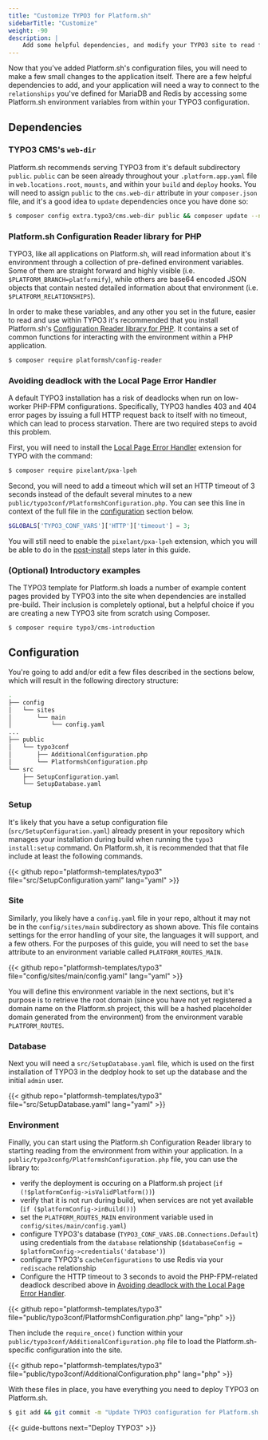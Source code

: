 ```yaml
---
title: "Customize TYPO3 for Platform.sh"
sidebarTitle: "Customize"
weight: -90
description: |
    Add some helpful dependencies, and modify your TYPO3 site to read from a Platform.sh environment.
---
```


Now that you've added Platform.sh's configuration files, you will need to make a few small changes to the application itself. There are a few helpful dependencies to add, and your application will need a way to connect to the `relationships` you've defined for MariaDB and Redis by accessing some Platform.sh environment variables from within your TYPO3 configuration.

## Dependencies

### TYPO3 CMS's `web-dir`

Platform.sh recommends serving TYPO3 from it's default subdirectory `public`. `public` can be seen already throughout your `.platform.app.yaml` file in `web.locations.root`, `mounts`, and within your `build` and `deploy` hooks. You will need to assign `public` to the `cms.web-dir` attribute in your `composer.json` file, and it's a good idea to `update` dependencies once you have done so:

```bash
$ composer config extra.typo3/cms.web-dir public && composer update --no-scripts
```

### Platform.sh Configuration Reader library for PHP

TYPO3, like all applications on Platform.sh, will read information about it's environment through a collection of pre-defined environment variables. Some of them are straight forward and highly visible (i.e. `$PLATFORM_BRANCH=platformify`), while others are base64 encoded JSON objects that contain nested detailed information about that environment (i.e. `$PLATFORM_RELATIONSHIPS`).

In order to make these variables, and any other you set in the future, easier to read and use within TYPO3 it's recommended that you install Platform.sh's [Configuration Reader library for PHP](https://github.com/platformsh/config-reader-php). It contains a set of common functions for interacting with the environment within a PHP application. 

```bash
$ composer require platformsh/config-reader
```

### Avoiding deadlock with the Local Page Error Handler

A default TYPO3 installation has a risk of deadlocks when run on low-worker PHP-FPM configurations. Specifically, TYPO3 handles 403 and 404 error pages by issuing a full HTTP request back to itself with no timeout, which can lead to process starvation. There are two required steps to avoid this problem.

First, you will need to install the [Local Page Error Handler](https://extensions.typo3.org/extension/pxa_lpeh/) extension for TYPO with the command:

```bash
$ composer require pixelant/pxa-lpeh
```

Second, you will need to add a timeout which will set an HTTP timeout of 3 seconds instead of the default several minutes to a new `public/typo3conf/PlatformshConfiguration.php`. You can see this line in context of the full file in the [configuration](#environment) section below.

```php
$GLOBALS['TYPO3_CONF_VARS']['HTTP']['timeout'] = 3;
```

You will still need to enable the `pixelant/pxa-lpeh` extension, which you will be able to do in the [post-install](/guides/typo3/deploy/deploy.md#post-install) steps later in this guide.

### (Optional) Introductory examples

The TYPO3 template for Platform.sh loads a number of example content pages provided by TYPO3 into the site when dependencies are installed pre-build. Their inclusion is completely optional, but a helpful choice if you are creating a new TYPO3 site from scratch using Composer.

```bash
$ composer require typo3/cms-introduction
```

## Configuration

You're going to add and/or edit a few files described in the sections below, which will result in the following directory structure:

```bash
.
├── config
│   └── sites
│       └── main
│           └── config.yaml
...
├── public
│   └── typo3conf
│       ├── AdditionalConfiguration.php
│       └── PlatformshConfiguration.php
└── src
    ├── SetupConfiguration.yaml
    └── SetupDatabase.yaml
```

### Setup

It's likely that you have a setup configuration file (`src/SetupConfiguration.yaml`) already present in your repository which manages your installation during build when running the `typo3 install:setup` command. On Platform.sh, it is recommended that that file  include at least the following commands.

{{< github repo="platformsh-templates/typo3" file="src/SetupConfiguration.yaml" lang="yaml" >}}

### Site

Similarly, you likely have a `config.yaml` file in your repo, althout it may not be in the `config/sites/main` subdirectory as shown above. This file contains settings for the error handling of your site, the languages it will support, and a few others. For the purposes of this guide, you will need to set the `base` attribute to an environment variable called `PLATFORM_ROUTES_MAIN`. 

{{< github repo="platformsh-templates/typo3" file="config/sites/main/config.yaml" lang="yaml" >}}

You will define this environment variable in the next sections, but it's purpose is to retrieve the root domain (since you have not yet registered a domain name on the Platform.sh project, this will be a hashed placeholder domain generated from the environment) from the environment varable `PLATFORM_ROUTES`.

### Database

Next you will need a `src/SetupDatabase.yaml` file, which is used on the first installation of TYPO3 in the  dedploy hook to set up the database and the initial `admin` user.

{{< github repo="platformsh-templates/typo3" file="src/SetupDatabase.yaml" lang="yaml" >}}

### Environment

Finally, you can start using the Platform.sh Configuration Reader library to starting reading from the environment from within your application. In a `public/typo3confg/PlatformshConfiguration.php` file, you can use the library to:

- verify the deployment is occuring on a Platform.sh project (`if (!$platformConfig->isValidPlatform())`)
- verify that it is not run during build, when services are not yet available (`if ($platformConfig->inBuild())`)
- set the `PLATFORM_ROUTES_MAIN` environment variable used in `config/sites/main/config.yaml`)
- configure TYPO3's database (`TYPO3_CONF_VARS.DB.Connections.Default`) using credentials from the `database` relationship (`$databaseConfig = $platformConfig->credentials('database')`)
- configure TYPO3's `cacheConfigurations` to use Redis via your `rediscache` relationship
- Configure the HTTP timeout to 3 seconds to avoid the PHP-FPM-related deadlock described above in [Avoiding deadlock with the Local Page Error Handler](#avoiding-deadlock-with-the-local-page-error-handler).

{{< github repo="platformsh-templates/typo3" file="public/typo3conf/PlatformshConfiguration.php" lang="php" >}}

Then include the `require_once()` function within your `public/typo3conf/AdditionalConfiguration.php` file to load the Platform.sh-specific configuration into the site.

{{< github repo="platformsh-templates/typo3" file="public/typo3conf/AdditionalConfiguration.php" lang="php" >}}

With these files in place, you have everything you need to deploy TYPO3 on Platform.sh. 

```bash
$ git add && git commit -m "Update TYPO3 configuration for Platform.sh."
```

{{< guide-buttons next="Deploy TYPO3" >}}
